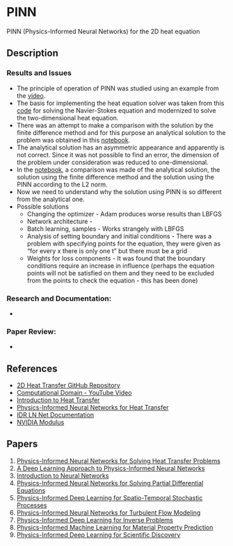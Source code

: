 # PINN
 PINN (Physics-Informed Neural Networks) for the 2D heat equation

## Description

### Results and Issues
   - The principle of operation of PINN was studied using an example from the [video](https://www.youtube.com/watch?v=G_hIppUWcsc&ab_channel=JousefMuradLITE).
   - The basis for implementing the heat equation solver was taken from this [code](https://github.com/Samson-Mano/2D_Heat_transfer) for solving the Navier-Stokes equation and modernized to solve the two-dimensional heat equation.
   - There was an attempt to make a comparison with the solution by the finite difference method and for this purpose an analytical solution to the problem was obtained in this [notebook](OscillatorAndHeat.ipynb).
   - The analytical solution has an asymmetric appearance and apparently is not correct. Since it was not possible to find an error, the dimension of the problem under consideration was reduced to one-dimensional.
   - In the [notebook](StationaryTest.ipynb), a comparison was made of the analytical solution, the solution using the finite difference method and the solution using the PINN according to the L2 norm.
   - Now we need to understand why the solution using PINN is so different from the analytical one.
   - Possible solutions
     * Changing the optimizer - Adam produces worse results than LBFGS
     * Network architecture - 
     * Batch learning, samples - Works strangely with LBFGS
     * Analysis of setting boundary and initial conditions - There was a problem with specifying points for the equation, they were given as “for every x there is only one t” but there must be a grid
     * Weights for loss components - It was found that the boundary conditions require an increase in influence (perhaps the equation points will not be satisfied on them and they need to be excluded from the points to check the equation - this has been done)
### Research and Documentation:
   - 

### Paper Review:
   - 

## References

- [2D Heat Transfer GitHub Repository](https://github.com/Samson-Mano/2D_Heat_transfer)
- [Computational Domain - YouTube Video](https://www.youtube.com/watch?v=ISp-hq6AH3Q&t=211s&ab_channel=ComputationalDomain)
- [Introduction to Heat Transfer](https://inductiva.ai/blog/article/heat-1-an-introduction)
- [Physics-Informed Neural Networks for Heat Transfer](https://inductiva.ai/blog/article/heat-2-pinn)
- [IDR LN Net Documentation](https://idrlnet.readthedocs.io/en/latest/index.html)
- [NVIDIA Modulus](https://developer.nvidia.com/modulus)

## Papers

1. [Physics-Informed Neural Networks for Solving Heat Transfer Problems](https://www.sciencedirect.com/science/article/pii/S2352179123000406#b0040)
2. [A Deep Learning Approach to Physics-Informed Neural Networks](https://epubs.siam.org/doi/epdf/10.1137/19M1274067)
3. [Introduction to Neural Networks](https://ieeexplore.ieee.org/stamp/stamp.jsp?tp=&arnumber=5061501)
4. [Physics-Informed Neural Networks for Solving Partial Differential Equations](https://ieeexplore.ieee.org/stamp/stamp.jsp?tp=&arnumber=870037)
5. [Physics-Informed Deep Learning for Spatio-Temporal Stochastic Processes](https://www.nature.com/articles/s42254-021-00314-5)
6. [Physics-Informed Neural Networks for Turbulent Flow Modeling](https://www.nature.com/articles/s42256-021-00302-5)
7. [Physics-Informed Deep Learning for Inverse Problems](https://www.science.org/doi/full/10.1126/sciadv.abi8605)
8. [Physics-Informed Machine Learning for Material Property Prediction](https://journals.aps.org/pre/pdf/10.1103/PhysRevE.104.025205)
9. [Physics-Informed Deep Learning for Scientific Discovery](https://iopscience.iop.org/article/10.1088/1741-4326/ab555f)